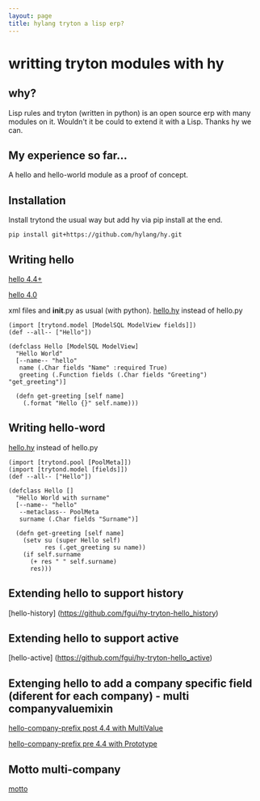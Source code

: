 ```yaml
---
layout: page
title: hylang tryton a lisp erp?
---
```


# writting tryton modules with hy

## why?

Lisp rules and tryton (written in python) is an open source erp with many modules on it.
Wouldn't it be could to extend it with a Lisp. Thanks hy we can.


## My experience so far...

A hello and hello-world module as a proof of concept.

## Installation

Install trytond the usual way but add hy via pip install at the end.

```
pip install git+https://github.com/hylang/hy.git
```

## Writing hello

[hello 4.4+](https://github.com/fgui/hy-tryton-hello)

[hello 4.0](https://github.com/fgui/hy-tryton-hello/tree/4.0)

xml files and __init__.py as usual (with python).
[hello.hy](https://github.com/fgui/hy-tryton-hello/blob/master/hello.hy) instead of hello.py

``` hy
(import [trytond.model [ModelSQL ModelView fields]])
(def --all-- ["Hello"])

(defclass Hello [ModelSQL ModelView]
  "Hello World"
  [--name-- "hello"
   name (.Char fields "Name" :required True)
   greeting (.Function fields (.Char fields "Greeting") "get_greeting")]

  (defn get-greeting [self name]
    (.format "Hello {}" self.name)))
```

## Writing hello-word

[hello.hy](https://github.com/fgui/hy-tryton-hello_world/blob/master/hello.hy) instead of hello.py

``` hy
(import [trytond.pool [PoolMeta]])
(import [trytond.model [fields]])
(def --all-- ["Hello"])

(defclass Hello []
  "Hello World with surname"
  [--name-- "hello"
   --metaclass-- PoolMeta
   surname (.Char fields "Surname")]

  (defn get-greeting [self name]
    (setv su (super Hello self)
          res (.get_greeting su name))
    (if self.surname
      (+ res " " self.surname)
      res)))
```

## Extending hello to support history

[hello-history] (https://github.com/fgui/hy-tryton-hello_history)

## Extending hello to support active

[hello-active] (https://github.com/fgui/hy-tryton-hello_active)

## Extenging hello to add a company specific field (diferent for each company) - multi companyvaluemixin

[hello-company-prefix post 4.4 with MultiValue](https://github.com/fgui/hy-tryton-hello_company_prefix)

[hello-company-prefix pre 4.4 with Prototype](https://github.com/fgui/hy-tryton-hello_company_prefix/tree/4.0)

## Motto multi-company

[motto](https://github.com/fgui/hy-tryton-motto)